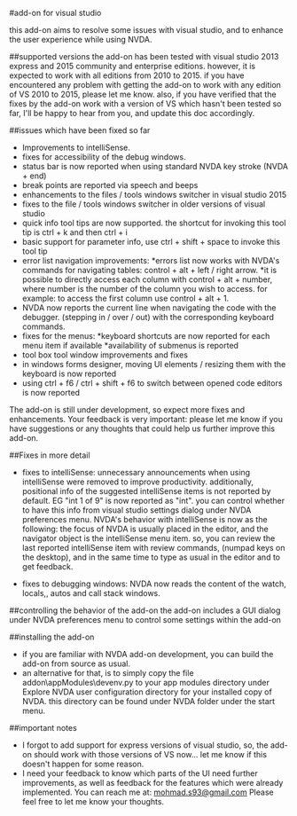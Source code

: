 #add-on for visual studio

this add-on aims to resolve some issues with visual studio, and to enhance the user experience while using NVDA.

##supported versions
the add-on has been tested with visual studio 2013 express and 2015 community and enterprise editions. however, it is expected to work with all editions from 2010 to 2015.
if you have encountered any problem with getting the add-on to work with any edition of VS 2010 to 2015, please let me know. 
also, if you have verified that the fixes by the add-on work with a version of VS which hasn't been tested so far, I'll be happy to hear from you, and update this doc accordingly.

##issues which have been fixed so far
*	Improvements to intelliSense.
*	fixes for accessibility of the debug windows.
*	status bar is now reported when using  standard NVDA key stroke (NVDA + end)
*	break points are reported via speech and beeps
*	enhancements to the files / tools windows switcher in visual studio 2015
*	fixes to the file / tools windows switcher  in older versions of visual studio
*	quick info tool tips are now supported. the shortcut for invoking this tool tip is ctrl + k and then ctrl + i
*	basic support for parameter info, use ctrl + shift + space to invoke this tool tip
*	error list navigation improvements:
	*errors list now works with NVDA's commands for navigating tables: control + alt + left / right arrow. 
	*it is possible to directly access each column with control + alt + number, where number is the number of the column you wish to access. for example: to access the first column use control + alt + 1.
*	NVDA now reports the current line when navigating the code with the debugger. (stepping in / over / out) with the corresponding keyboard commands.
*	fixes for the menus: 
	*keyboard shortcuts are now reported for each menu item if available 
	*availability of submenus is reported
*	tool box tool window improvements and fixes
*	in windows forms designer, moving UI elements / resizing them with the keyboard is now reported
*	using ctrl + f6 / ctrl + shift + f6 to switch between opened code editors is now reported

The add-on is still under development, so expect more fixes and enhancements.
Your feedback is very important: please let me know if you have suggestions or any thoughts that could help us further improve this add-on.

##Fixes in more detail

*	fixes to intelliSense: unnecessary announcements when using intelliSense were removed to improve productivity. 
additionally, positional info of the suggested intelliSense items is not reported by default. EG "int 1 of 9" is now reported as "int". you can control whether to have this info from visual studio settings dialog under NVDA preferences menu.
NVDA's behavior with intelliSense is now as the following:
the focus of NVDA is usually placed in the editor, and the navigator object is the intelliSense menu item. so, you can review the last reported intelliSense item with review commands, (numpad keys on the desktop), and in the same time to type as usual in the editor and to get feedback.

*	fixes to debugging windows: NVDA now reads the content of the watch, locals,, autos and call stack windows.

##controlling the behavior of the add-on
the add-on includes a GUI dialog under NVDA preferences menu to control some settings within the add-on

##installing the add-on
*	if you are familiar with NVDA add-on development, you can build the add-on from source as usual.
*	an alternative for that, is to simply copy the file addon\\appModules\\devenv.py to your app modules directory under Explore NVDA user configuration directory for your installed copy of NVDA. this directory can be found under NVDA folder under the start menu.

##important notes

*	I forgot to add support for express versions of visual studio, so, the add-on should work with those versions of VS now... let me know if this doesn't happen for some reason.
*	I need your feedback to know which parts of the UI need further improvements, as well as feedback for the features which were already implemented.
You can reach me at: 
mohmad.s93@gmail.com
Please feel free to let me know your thoughts.
